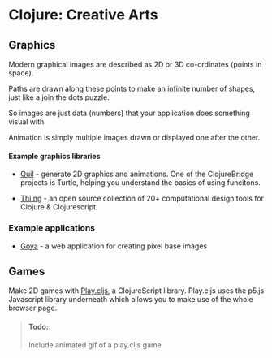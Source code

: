 # Clojure: Creative Arts

## Graphics

Modern graphical images are described as 2D or 3D co-ordinates (points in space).

Paths are drawn along these points to make an infinite number of shapes, just like a join the dots puzzle.

So images are just data (numbers) that your application does something visual with.

Animation is simply multiple images drawn or displayed one after the other.


#### Example graphics libraries

* [Quil](https://quil.info) - generate 2D graphics and animations.  One of the ClojureBridge projects is  Turtle, helping you understand the basics of using funcitons.

* [Thi.ng](http://thi.ng/) - an open source collection of 20+ computational design tools for Clojure & Clojurescript.

### Example applications

* [Goya](https://jackschaedler.github.io/goya/) - a web application for creating pixel base images

## Games

Make 2D games with [Play.cljs](https://github.com/oakes/play-cljs), a ClojureScript library. Play.cljs uses the p5.js Javascript library underneath which allows you to make use of the whole browser page.

> #### Todo::
> Include animated gif of a play.cljs game
